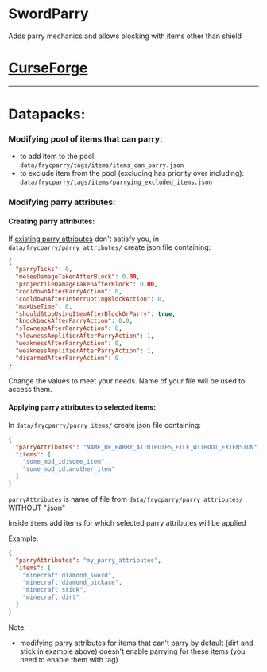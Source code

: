 # SwordParry
Adds parry mechanics and allows blocking with items other than shield


# [CurseForge](https://www.curseforge.com/minecraft/mc-mods/sword-parry)

------------------------------------------------------------------------------------------------------------

# Datapacks:

### Modifying pool of items that can parry:

- to add item to the pool: `data/frycparry/tags/items/items_can_parry.json`
- to exclude item from the pool (excluding has priority over including): `data/frycparry/tags/items/parrying_excluded_items.json`

### Modifying parry attributes:

#### Creating parry attributes:

If [existing parry attributes](https://github.com/Xires87/SwordParry/tree/master/src/main/resources/data/frycparry/parry_attributes) don't satisfy you, in `data/frycparry/parry_attributes/` create json file containing:
```json
{
  "parryTicks": 0,
  "meleeDamageTakenAfterBlock": 0.00,
  "projectileDamageTakenAfterBlock": 0.00,
  "cooldownAfterParryAction": 0,
  "cooldownAfterInterruptingBlockAction": 0,
  "maxUseTime": 0,
  "shouldStopUsingItemAfterBlockOrParry": true,
  "knockbackAfterParryAction": 0.0,
  "slownessAfterParryAction": 0,
  "slownessAmplifierAfterParryAction": 1,
  "weaknessAfterParryAction": 0,
  "weaknessAmplifierAfterParryAction": 1,
  "disarmedAfterParryAction": 0
}
```
Change the values to meet your needs. Name of your file will be used to access them.

#### Applying parry attributes to selected items:

In `data/frycparry/parry_items/` create json file containing:
```json
{
  "parryAttributes": "NAME_OF_PARRY_ATTRIBUTES_FILE_WITHOUT_EXTENSION",
  "items": [
    "some_mod_id:some_item",
    "some_mod_id:another_item"
  ]
}
```
`parryAttributes` is name of file from `data/frycparry/parry_attributes/` WITHOUT ".json"

Inside `items` add items for which selected parry attributes will be applied

Example:
```json
{
  "parryAttributes": "my_parry_attributes",
  "items": [
    "minecraft:diamond_sword",
    "minecraft:diamond_pickaxe",
    "minecraft:stick",
    "minecraft:dirt"
  ]
}
```

Note:
- modifying parry attributes for items that can't parry by default (dirt and stick in example above) doesn't enable parrying for these items (you need to enable them with tag)


